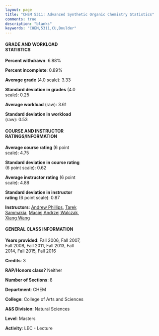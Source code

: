 ```yaml
---
layout: page
title: "CHEM 5311: Advanced Synthetic Organic Chemistry Statistics"
comments: true
description: "blanks"
keywords: "CHEM,5311,CU,Boulder"
---
```

<head>
<script src="https://ajax.googleapis.com/ajax/libs/jquery/2.1.3/jquery.min.js"></script>
<script src="https://dl.dropboxusercontent.com/s/pc42nxpaw1ea4o9/highcharts.js?dl=0"></script>
<!-- <script src="../assets/js/highcharts.js"></script> -->
<style type="text/css">@font-face {
	font-family: "Bebas Neue";
	src: url(https://www.filehosting.org/file/details/544349/BebasNeue Regular.otf) format("opentype");
	}
	h1.Bebas { 
		font-family: "Bebas Neue", Verdana, Tahoma;
	}
</style>
</head>
<body>
	<div id="container" style="float: right; width: 45%; height: 88%; margin-left: 2.5%; margin-right: 2.5%;"></div>
	<script language="JavaScript">
		$(document).ready(function() {
		var chart = {type: 'column'};
		var title = {text: 'Grade Distribution'};
		var xAxis = {categories: ['A','B','C','D','F'],crosshair: true};
		var yAxis = {min: 0,title: {text: 'Percentage'}};
		var tooltip = {headerFormat: '<center><b><span style="font-size:20px">{point.key}</span></b></center>',
		               pointFormat: '<td style="padding:0"><b>{point.y:.1f}%</b></td>',
		               footerFormat: '</table>',shared: true,useHTML: true};
		var plotOptions = {column: {pointPadding: 0.0,borderWidth: 0}};  
		var credits = {enabled: false};var series= [{name: 'Percent',data: [47.51,42.93,7.21,2.34,0.0,]}];
		var json = {};
		json.chart = chart;
		json.title = title;
		json.tooltip = tooltip;
		json.xAxis = xAxis;
		json.yAxis = yAxis;  
		json.series = series;
		json.plotOptions = plotOptions;  
		json.credits = credits;
		$('#container').highcharts(json);
	});
	</script>
</body>
			   
#### GRADE AND WORKLOAD STATISTICS

**Percent withdrawn**: 6.88%

**Percent incomplete**: 0.89%

**Average grade** (4.0 scale): 3.33

**Standard deviation in grades** (4.0 scale): 0.25

**Average workload** (raw): 3.61

**Standard deviation in workload** (raw): 0.53

#### COURSE AND INSTRUCTOR RATINGS/INFORMATION

**Average course rating** (6 point scale): 4.75

**Standard deviation in course rating** (6 point scale): 0.62

**Average instructor rating** (6 point scale): 4.88

**Standard deviation in instructor rating** (6 point scale): 0.87

**Instructors**: <a href='../../instructors/Andrew_Phillips'>Andrew Phillips</a>, <a href='../../instructors/Tarek_Sammakia'>Tarek Sammakia</a>, <a href='../../instructors/Maciej_Andrzej_Walczak'>Maciej Andrzej Walczak</a>, <a href='../../instructors/Xiang_Wang'>Xiang Wang</a>

#### GENERAL CLASS INFORMATION

**Years provided**: Fall 2006, Fall 2007, Fall 2008, Fall 2011, Fall 2013, Fall 2014, Fall 2015, Fall 2016

**Credits**: 3

**RAP/Honors class?** Neither

**Number of Sections**: 8

**Department**: CHEM

**College**: College of Arts and Sciences

**A&S Division**: Natural Sciences

**Level**: Masters

**Activity**: LEC - Lecture
